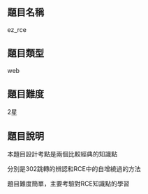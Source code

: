 ## 題目名稱

ez_rce

## 題目類型

web

## 題目難度

2星

## 題目說明

本題目設計考點是兩個比較經典的知識點

分別是302跳轉的辨認和RCE中的自增繞過的方法

題目難度簡單，主要考驗對RCE知識點的學習
